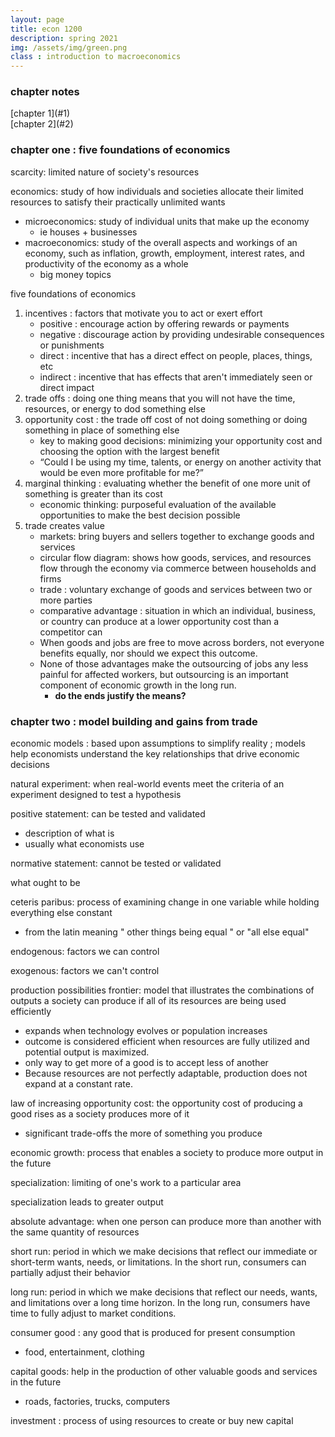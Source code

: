 ```yaml
---
layout: page
title: econ 1200
description: spring 2021
img: /assets/img/green.png
class : introduction to macroeconomics
---
```

<h3><strong>chapter notes</strong></h3>
[chapter 1](#1)
<br>
[chapter 2](#2)
<div id = "1"> <h3><strong>chapter one : five foundations of economics</strong> </h3></div>
scarcity: limited nature of society's resources

economics: study of how individuals and societies allocate their limited resources to satisfy their practically unlimited wants

- microeconomics: study of individual units that make up the economy
    - ie houses + businesses
- macroeconomics: study of the overall aspects and workings of an economy, such as inflation, growth, employment, interest rates, and productivity of the economy as a whole
    - big money topics

five foundations of economics

1. incentives : factors that motivate you to act or exert effort
    - positive : encourage action by offering rewards or payments
    - negative : discourage action by providing undesirable consequences or punishments
    - direct : incentive that has a direct effect on people, places, things, etc
    - indirect : incentive that has effects that aren't immediately seen or direct impact
2. trade offs : doing one thing means that you will not have the time, resources, or energy to dod something else
3. opportunity cost : the trade off cost of not doing something or doing something in place of something else
    - key to making good decisions: minimizing your opportunity cost and choosing the option with the largest benefit
    - “Could I be using my time, talents, or energy on another activity that would be even more profitable for me?”
4. marginal thinking : evaluating whether the benefit of one more unit of something is greater than its cost
    - economic thinking: purposeful evaluation of the available opportunities to make the best decision possible
5. trade creates value
    - markets: bring buyers and sellers together to exchange goods and services
    - circular flow diagram: shows how goods, services, and resources flow through the economy via commerce between households and firms
    - trade : voluntary exchange of goods and services between two or more parties
    - comparative advantage : situation in which an individual, business, or country can produce at a lower opportunity cost than a competitor can
    - When goods and jobs are free to move across borders, not everyone benefits equally, nor should we expect this outcome.
    - None of those advantages make the outsourcing of jobs any less painful for affected workers, but outsourcing is an important component of economic growth in the long run.
        - **do the ends justify the means?**

<div id = "2"> <h3><strong>chapter two : model building and gains from trade</strong> </h3></div>

economic models : based upon assumptions to simplify reality ; models help economists understand the key relationships that drive economic decisions

natural experiment: when real-world events meet the criteria of an experiment designed to test a hypothesis

positive statement: can be tested and validated

- description of what is
- usually what economists use

normative statement: cannot be tested or validated

what ought to be

ceteris paribus: process of examining change in one variable while holding everything else constant

- from the latin meaning " other things being equal " or "all else equal"

endogenous: factors we can control

exogenous: factors we can't control

production possibilities frontier: model that illustrates the combinations of outputs a society can produce if all of its resources are being used efficiently

- expands when technology evolves or population increases
- outcome is considered efficient when resources are fully utilized and potential output is maximized.
- only way to get more of a good is to accept less of another
- Because resources are not perfectly adaptable, production does not expand at a constant rate.

law of increasing opportunity cost: the opportunity cost of producing a good rises as a society produces more of it

- significant trade-offs the more of something you produce

economic growth: process that enables a society to produce more output in the future

specialization: limiting of one's work to a particular area

specialization leads to greater output

absolute advantage: when one person can produce more than another with the same quantity of resources

short run: period in which we make decisions that reflect our immediate or short-term wants, needs, or limitations. In the short run, consumers can partially adjust their behavior

long run: period in which we make decisions that reflect our needs, wants, and limitations over a long time horizon. In the long run, consumers have time to fully adjust to market conditions.

consumer good : any good that is produced for present consumption

- food, entertainment, clothing

capital goods: help in the production of other valuable goods and services in the future

- roads, factories, trucks, computers

investment : process of using resources to create or buy new capital
